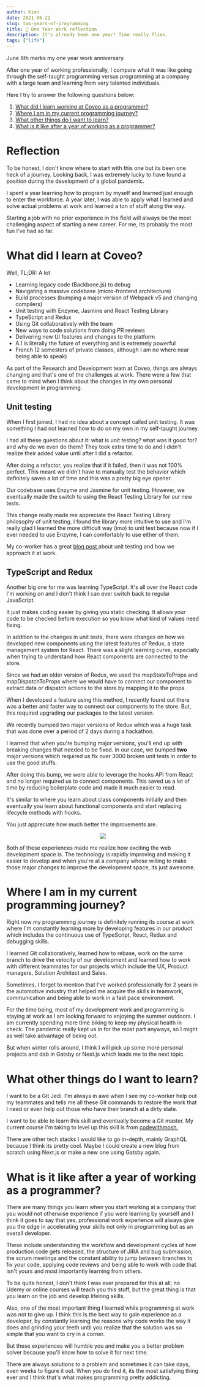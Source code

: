 ```yaml
---
author: Kien
date: 2021-06-22
slug: two-years-of-programming
title: 🌿 One Year Work reflection
description: It's already been one year! Time really flies.
tags: ["life"]
---
```


June 8th marks my one year work anniversary.

After one year of working professionally, I compare what it was like going through the self-taught programming versus programming at a company with a large team and learning from very talented individuals.

Here I try to answer the following questions below:

1. [What did I learn working at Coveo as a programmer?](#what-did-i-learn-at-coveo)
2. [Where I am in my current programming journey?](#where-i-am-in-my-current-programming-journey)
3. [What other things do I want to learn?](#what-other-things-do-i-want-to-learn)
4. [What is it like after a year of working as a programmer?](#what-is-it-like-after-a-year-of-working-as-a-programmer)

# Reflection

To be honest, I don't know where to start with this one but its been one heck of a journey. Looking back, I was extremely lucky to have found a position during the development of a global pandemic.

I spent a year learning how to program by myself and learned just enough to enter the workforce. A year later, I was able to apply what I learned and solve actual problems at work and learned a ton of stuff along the way.

Starting a job with no prior experience in the field will always be the most challenging aspect of starting a new career. For me, its probably the most fun I've had so far.

# What did I learn at Coveo?

Well, TL;DR: A lot

- Learning legacy code (Backbone.js) to debug
- Navigating a massive codebase (micro-frontend architecture)
- Build processes (bumping a major version of Webpack v5 and changing compilers)
- Unit testing with Enzyme, Jasmine and React Testing Library
- TypeScript and Redux
- Using Git collaboratively with the team
- New ways to code solutions from doing PR reviews
- Delivering new UI features and changes to the platform
- A.I is literally the future of everything and is extremely powerful
- French (2 semesters of private classes, although I am no where near being able to speak)

As part of the Research and Development team at Coveo, things are always changing and that's one of the challenges at work. There were a few that came to mind when I think about the changes in my own personal development in programming.

## Unit testing

When I first joined, I had no idea about a concept called unit testing. It was something I had not learned how to do on my own in my self-taught journey.

I had all these questions about it: what is unit testing? what was it good for? and why do we even do them? They took extra time to do and I didn't realize their added value until after I did a refactor.

After doing a refactor, you realize that if it failed, then it was not 100% perfect. This meant we didn't have to manually test the behavior which definitely saves a lot of time and this was a pretty big eye opener.

Our codebase uses Enzyme and Jasmine for unit testing. However, we eventually made the switch to using the React Testing Library for our new tests.

This change really made me appreciate the React Testing Library philosophy of unit testing. I found the library more intuitive to use and I'm really glad I learned the more difficult way (imo) to unit test because now if I ever needed to use Enzyme, I can comfortably to use either of them.

My co-worker has a great <a href="https://source.coveo.com/2021/06/21/UI-testing-booster-pack/" target="_blank"> blog post </a> about unit testing and how we approach it at work.

## TypeScript and Redux

Another big one for me was learning TypeScript. It's all over the React code I'm working on and I don't think I can ever switch back to regular JavaScript.

It just makes coding easier by giving you static checking. It allows your code to be checked before execution so you know what kind of values need fixing.

In addition to the changes in unit tests, there were changes on how we developed new components using the latest features of Redux, a state management system for React. There was a slight learning curve, especially when trying to understand how React components are connected to the store.

Since we had an older version of Redux, we used the mapStateToProps and mapDispatchToProps where we would have to connect our component to extract data or dispatch actions to the store by mapping it to the props.

When I developed a feature using this method, I recently found out there was a better and faster way to connect our components to the store. But, this required upgrading our packages to the latest version.

We recently bumped two major versions of Redux which was a huge task that was done over a period of 2 days during a hackathon.

I learned that when you're bumping major versions, you'll end up with breaking changes that needed to be fixed. In our case, we bumped **two** major versions which required us fix over 3000 broken unit tests in order to use the good stuffs.

After doing this bump, we were able to leverage the hooks API from React and no longer required us to connect components. This saved us a lot of time by reducing boilerplate code and made it much easier to read.

It's similar to where you learn about class components initially and then eventually you learn about functional components and start replacing lifecycle methods with hooks.

You just appreciate how much better the improvements are.

<p align="center">
  <img src="https://media.giphy.com/media/l3q2LH45XElELRzRm/giphy.gif" />
</p>

Both of these experiences made me realize how exciting the web development space is. The technology is rapidly improving and making it easier to develop and when you're at a company whose willing to make those major changes to improve the development space, its just awesome.

# Where I am in my current programming journey?

Right now my programming journey is definitely running its course at work where I'm constantly learning more by developing features in our product which includes the continuous use of TypeScript, React, Redux and debugging skills.

I learned Git collaboratively, learned how to rebase, work on the same branch to drive the velocity of our development and learned how to work with different teammates for our projects which include the UX, Product managers, Solution Architect and Sales.

Sometimes, I forget to mention that I've worked professionally for 2 years in the automotive industry that helped me acquire the skills in teamwork, communication and being able to work in a fast pace environment.

For the time being, most of my development work and programming is staying at work as I am looking forward to enjoying the summer outdoors. I am currently spending more time biking to keep my physical health in check. The pandemic really kept us in for the most part anyways, so I might as well take advantage of being out.

But when winter rolls around, I think I will pick up some more personal projects and dab in Gatsby or Next.js which leads me to the next topic.

# What other things do I want to learn?

I want to be a Git Jedi. I'm always in awe when I see my co-worker help out my teammates and tells me all these Git commands to restore the work that I need or even help out those who have their branch at a dirty state.

I want to be able to learn this skill and eventually become a Git master. My current course I'm taking to level up this skill is from <a href="https://codewithmosh.com/p/the-ultimate-git-course" target="_blank">codewithmosh.</a> 

There are other tech stacks I would like to go in-depth, mainly GraphQL because I think its pretty cool. Maybe I could create a new blog from scratch using Next.js or make a new one using Gatsby again.

# What is it like after a year of working as a programmer?

There are many things you learn when you start working at a company that you would not otherwise experience if you were learning by yourself and I think it goes to say that yes, professional work experience will always give you the edge in accelerating your skills not only in programming but as an overall developer.

These include understanding the workflow and development cycles of how production code gets released, the structure of JIRA and bug submission, the scrum meetings and the constant ability to jump between branches to fix your code, applying code reviews and being able to work with code that isn't yours and most importantly learning from others.

To be quite honest, I don't think I was ever prepared for this at all; no Udemy or online courses will teach you this stuff, but the great thing is that you learn on the job and develop lifelong skills.

Also, one of the most important thing I learned while programming at work was not to give up. I think this is the best way to gain experience as a developer, by constantly learning the reasons why code works the way it does and grinding your teeth until you realize that the solution was so simple that you want to cry in a corner. 

But these experiences will humble you and make you a better problem solver because you'll know how to solve it for next time.

There are always solutions to a problem and sometimes it can take days, even weeks to figure it out. When you do find it, its the most satisfying thing ever and I think that's what makes programming pretty addicting.
